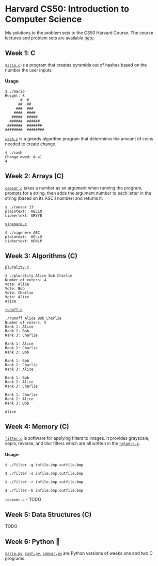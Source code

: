 # Harvard CS50: Introduction to Computer Science

My solutions to the problem sets to the CS50 Harvard Course.
The course lectures and problem sets are available [here](https://cs50.harvard.edu/college/2019/fall/).

## Week 1: C

[```mario.c```](https://github.com/breakthatbass/cs50/blob/master/pset1/mario.c) is a program that creates pyramids out of hashes based on the number the user inputs.

#### Usage:
```
$ ./mario
Height: 8
       #  #
      ##  ##
     ###  ###
    ####  ####
   #####  #####
  ######  ######
 #######  #######
########  ########
```

[```cash.c```](https://github.com/breakthatbass/cs50/blob/master/pset1/cash.c) is a greedy algorithm program that determines the amount of coins needed to create change. 

```
$ ./cash
Change owed: 0.41
4
```
## Week 2: Arrays (C)
[```caesar.c```](https://github.com/breakthatbass/cs50/blob/master/pset2/caesar.c) takes a number as an argument when running the program, prompts for a string, then adds the argument number to each letter in the string (based on its ASCII number) and returns it.

```
$ ./caesar 13
plaintext:  HELLO
ciphertext: URYYB
```

[```vigenere.c```](https://github.com/breakthatbass/cs50/blob/master/pset2/vigenere.c)

```
$ ./vigenere ABC
plaintext:  HELLO
ciphertext: HFNLP
```

## Week 3: Algorithms (C)
[```plurality.c```](https://github.com/breakthatbass/cs50/blob/master/pset3/plurality.c)

```
$ ./plurality Alice Bob Charlie
Number of voters: 4
Vote: Alice
Vote: Bob
Vote: Charlie
Vote: Alice
Alice
```

[```runoff.c```](https://github.com/breakthatbass/cs50/blob/master/pset3/runoff.c)

```
./runoff Alice Bob Charlie
Number of voters: 5
Rank 1: Alice
Rank 2: Bob
Rank 3: Charlie

Rank 1: Alice
Rank 2: Charlie
Rank 3: Bob

Rank 1: Bob
Rank 2: Charlie
Rank 3: Alice

Rank 1: Bob
Rank 2: Alice
Rank 3: Charlie

Rank 1: Charlie
Rank 2: Alice
Rank 3: Bob

Alice
```

## Week 4: Memory (C)
[```filter.c```](https://github.com/breakthatbass/cs50/tree/master/pset4/filter) is software for applying filters to images. It provides grayscale, sepia, reverse, and blur filters which are all written in the [```helpers.c```](https://github.com/breakthatbass/cs50/blob/master/pset4/filter/helpers.c).

#### Usage:
```
$ ./filter -g infile.bmp outfile.bmp
```
```
$ ./filter -s infile.bmp outfile.bmp
```
```
$ ./filter -r infile.bmp outfile.bmp
```
```
$ ./filter -b infile.bmp outfile.bmp
```

```recover.c``` - TODO

## Week 5: Data Structures (C)
TODO

## Week 6: Python 🐍
[```mario.py```](https://github.com/breakthatbass/cs50/blob/master/pset6/mario.py), [```cash.py```](https://github.com/breakthatbass/cs50/blob/master/pset6/cash.py), [```caesar.py```](https://github.com/breakthatbass/cs50/blob/master/pset6/caesar.py) are Python versions of weeks one and two C programs.






